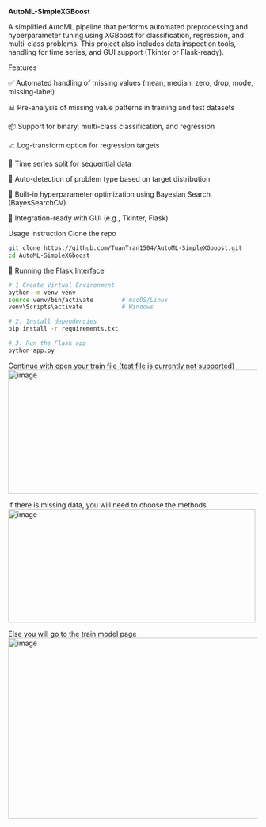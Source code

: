 **AutoML-SimpleXGBoost**

A simplified AutoML pipeline that performs automated preprocessing and hyperparameter tuning using XGBoost for classification, regression, and multi-class problems. This project also includes data inspection tools, handling for time series, and GUI support (Tkinter or Flask-ready).

Features

✅ Automated handling of missing values (mean, median, zero, drop, mode, missing-label)

📊 Pre-analysis of missing value patterns in training and test datasets

📦 Support for binary, multi-class classification, and regression

📈 Log-transform option for regression targets

🔁 Time series split for sequential data

🔎 Auto-detection of problem type based on target distribution

🎯 Built-in hyperparameter optimization using Bayesian Search (BayesSearchCV)

🧪 Integration-ready with GUI (e.g., Tkinter, Flask)


Usage Instruction
Clone the repo
```bash
git clone https://github.com/TuanTran1504/AutoML-SimpleXGboost.git
cd AutoML-SimpleXGboost
```

🚀 Running the Flask Interface
```bash
# 1 Create Virtual Environment
python -m venv venv
source venv/bin/activate        # macOS/Linux
venv\Scripts\activate           # Windows
```
```bash
# 2. Install dependencies
pip install -r requirements.txt
```
```bash
# 3. Run the Flask app
python app.py
```
Continue with open your train file (test file is currently not supported)
<img width="523" height="250" alt="image" src="https://github.com/user-attachments/assets/93591179-6157-4567-984d-e7a3f9021911" />

If there is missing data, you will need to choose the methods
<img width="499" height="229" alt="image" src="https://github.com/user-attachments/assets/1fd93464-ab37-47b7-be8c-95bc02665b2d" />

Else you will go to the train model page
<img width="541" height="365" alt="image" src="https://github.com/user-attachments/assets/795a864d-9c52-4108-8fe9-ac567fec0c0f" />



